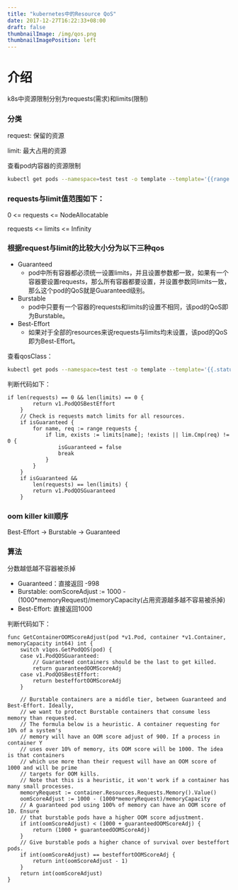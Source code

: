 ```yaml
---
title: "kubernetes中的Resource QoS"
date: 2017-12-27T16:22:33+08:00
draft: false
thumbnailImage: /img/qos.png
thumbnailImagePosition: left
---
```


# 介绍

k8s中资源限制分别为requests(需求)和limits(限制)

### 分类
request: 保留的资源

limit: 最大占用的资源

查看pod内容器的资源限制

```bash
kubectl get pods --namespace=test test -o template --template='{{range .spec.containers}}{{.resources}}{{end}}'
```

### requests与limit值范围如下：

0 <= requests <= NodeAllocatable

requests <= limits <= Infinity

### 根据request与limit的比较大小分为以下三种qos

- Guaranteed
  - pod中所有容器都必须统一设置limits，并且设置参数都一致，如果有一个容器要设置requests，那么所有容器都要设置，并设置参数同limits一致，那么这个pod的QoS就是Guaranteed级别。
- Burstable
  - pod中只要有一个容器的requests和limits的设置不相同，该pod的QoS即为Burstable。
- Best-Effort
  - 如果对于全部的resources来说requests与limits均未设置，该pod的QoS即为Best-Effort。

查看qosClass：
```bash
kubectl get pods --namespace=test test -o template --template='{{.status.qosClass}}'
```

判断代码如下：
```
if len(requests) == 0 && len(limits) == 0 {
		return v1.PodQOSBestEffort
	}
	// Check is requests match limits for all resources.
	if isGuaranteed {
		for name, req := range requests {
			if lim, exists := limits[name]; !exists || lim.Cmp(req) != 0 {
				isGuaranteed = false
				break
			}
		}
	}
	if isGuaranteed &&
		len(requests) == len(limits) {
		return v1.PodQOSGuaranteed
	}
```

### oom killer kill顺序
Best-Effort -> Burstable -> Guaranteed

### 算法

分数越低越不容器被杀掉

- Guaranteed：直接返回 -998
- Burstable: oomScoreAdjust := 1000 - (1000*memoryRequest)/memoryCapacity(占用资源越多越不容易被杀掉)
- Best-Effort: 直接返回1000

判断代码如下：

```
func GetContainerOOMScoreAdjust(pod *v1.Pod, container *v1.Container, memoryCapacity int64) int {
	switch v1qos.GetPodQOS(pod) {
	case v1.PodQOSGuaranteed:
		// Guaranteed containers should be the last to get killed.
		return guaranteedOOMScoreAdj
	case v1.PodQOSBestEffort:
		return besteffortOOMScoreAdj
	}

	// Burstable containers are a middle tier, between Guaranteed and Best-Effort. Ideally,
	// we want to protect Burstable containers that consume less memory than requested.
	// The formula below is a heuristic. A container requesting for 10% of a system's
	// memory will have an OOM score adjust of 900. If a process in container Y
	// uses over 10% of memory, its OOM score will be 1000. The idea is that containers
	// which use more than their request will have an OOM score of 1000 and will be prime
	// targets for OOM kills.
	// Note that this is a heuristic, it won't work if a container has many small processes.
	memoryRequest := container.Resources.Requests.Memory().Value()
	oomScoreAdjust := 1000 - (1000*memoryRequest)/memoryCapacity
	// A guaranteed pod using 100% of memory can have an OOM score of 10. Ensure
	// that burstable pods have a higher OOM score adjustment.
	if int(oomScoreAdjust) < (1000 + guaranteedOOMScoreAdj) {
		return (1000 + guaranteedOOMScoreAdj)
	}
	// Give burstable pods a higher chance of survival over besteffort pods.
	if int(oomScoreAdjust) == besteffortOOMScoreAdj {
		return int(oomScoreAdjust - 1)
	}
	return int(oomScoreAdjust)
}
```